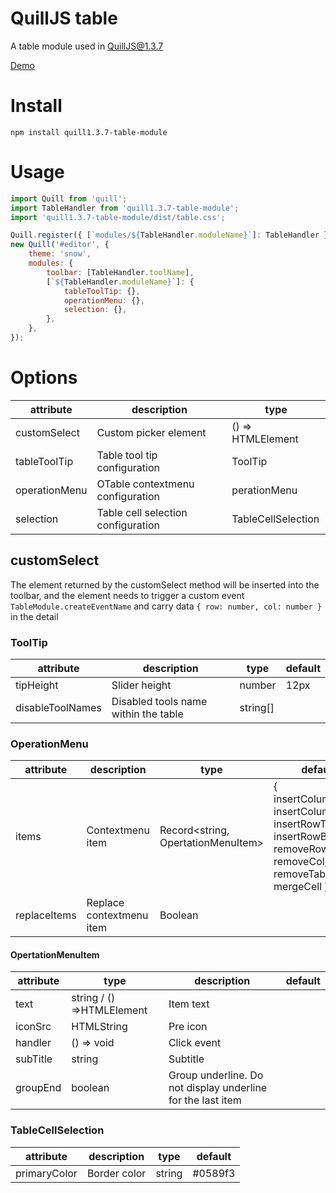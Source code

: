 # QuillJS table

A table module used in QuillJS@1.3.7

[Demo](https://zzxming.github.io/quill-table/demo/index.html)

# Install

```
npm install quill1.3.7-table-module
```

# Usage

```javascript
import Quill from 'quill';
import TableHandler from 'quill1.3.7-table-module';
import 'quill1.3.7-table-module/dist/table.css';

Quill.register({ [`modules/${TableHandler.moduleName}`]: TableHandler }, true);
new Quill('#editor', {
    theme: 'snow',
    modules: {
        toolbar: [TableHandler.toolName],
        [`${TableHandler.moduleName}`]: {
            tableToolTip: {},
            operationMenu: {},
            selection: {},
        },
    },
});
```

# Options

| attribute     | description                        | type               |
| ------------- | ---------------------------------- | ------------------ |
| customSelect  | Custom picker element              | () => HTMLElement  |
| tableToolTip  | Table tool tip configuration       | ToolTip            |
| operationMenu | OTable contextmenu configuration   | perationMenu       |
| selection     | Table cell selection configuration | TableCellSelection |

## customSelect

The element returned by the customSelect method will be inserted into the toolbar, and the element needs to trigger a custom event `TableModule.createEventName` and carry data `{ row: number, col: number }` in the detail

### ToolTip

| attribute        | description                          | type     | default |
| ---------------- | ------------------------------------ | -------- | ------- |
| tipHeight        | Slider height                        | number   | 12px    |
| disableToolNames | Disabled tools name within the table | string[] |         |

### OperationMenu

| attribute    | description              | type                               | default                                                                                                              |
| ------------ | ------------------------ | ---------------------------------- | -------------------------------------------------------------------------------------------------------------------- |
| items        | Contextmenu item         | Record<string, OpertationMenuItem> | { insertColumnLeft, insertColumnRight, insertRowTop, insertRowBottom, removeRow, removeCol, removeTable, mergeCell } |
| replaceItems | Replace contextmenu item | Boolean                            |                                                                                                                      |

#### OpertationMenuItem

| attribute | type                      | description                                                 | default |
| --------- | ------------------------- | ----------------------------------------------------------- | ------- |
| text      | string / () =>HTMLElement | Item text                                                   |         |
| iconSrc   | HTMLString                | Pre icon                                                    |         |
| handler   | () => void                | Click event                                                 |         |
| subTitle  | string                    | Subtitle                                                    |         |
| groupEnd  | boolean                   | Group underline. Do not display underline for the last item |         |

### TableCellSelection

| attribute    | description  | type   | default |
| ------------ | ------------ | ------ | ------- |
| primaryColor | Border color | string | #0589f3 |
